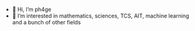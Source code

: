 - 👋 Hi, I’m ph4ge
- 👀 I’m interested in mathematics, sciences, TCS, AIT, machine learning and a bunch of other fields



<!---
ph4ge/ph4ge is a ✨ special ✨ repository because its `README.md` (this file) appears on your GitHub profile.
You can click the Preview link to take a look at your changes.
--->
